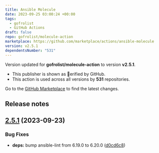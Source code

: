 ```yaml
---
title: Ansible Molecule
date: 2023-09-25 03:00:24 +00:00
tags:
  - gofrolist
  - GitHub Actions
draft: false
repo: gofrolist/molecule-action
marketplace: https://github.com/marketplace/actions/ansible-molecule
version: v2.5.1
dependentsNumber: "531"
---
```



Version updated for **gofrolist/molecule-action** to version **v2.5.1**.
- This publisher is shown as erified by GitHub.
- This action is used across all versions by **531** repositories.

Go to the [GitHub Marketplace](https://github.com/marketplace/actions/ansible-molecule) to find the latest changes.

## Release notes

## [2.5.1](https://github.com/gofrolist/molecule-action/compare/v2.5.0...v2.5.1) (2023-09-23)


### Bug Fixes

* **deps:** bump ansible-lint from 6.19.0 to 6.20.0 ([d0cd6c8](https://github.com/gofrolist/molecule-action/commit/d0cd6c8bf0b9d6f9b5b2c5fc861137a275e1a5da))




